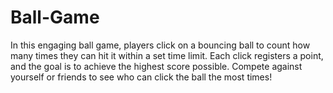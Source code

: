 # Ball-Game
In this engaging ball game, players click on a bouncing ball to count how many times they can hit it within a set time limit. Each click registers a point, and the goal is to achieve the highest score possible. Compete against yourself or friends to see who can click the ball the most times!
